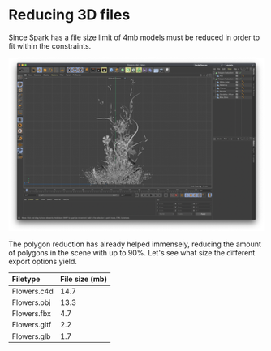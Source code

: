 # Reducing 3D files

Since Spark has a file size limit of 4mb models must be reduced in order to fit within the constraints.

![](../../../../.gitbook/assets/spark-flowers.png)

The polygon reduction has already helped immensely, reducing the amount of polygons in the scene with up to 90%. Let's see what size the different export options yield.

| Filetype | File size \(mb\) |
| :--- | :--- |
| Flowers.c4d | 14.7 |
| Flowers.obj | 13.3 |
| Flowers.fbx | 4.7 |
| Flowers.gltf | 2.2 |
| Flowers.glb | 1.7 |

